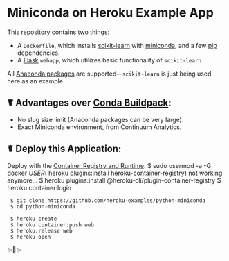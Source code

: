 # Miniconda on Heroku Example App

This repository contains two things:

- A `Dockerfile`, which installs [scikit-learn](http://scikit-learn.org/stable/) with [miniconda](http://conda.pydata.org/miniconda.html), and a few [pip](https://pip.pypa.io/en/stable/) dependencies.
- A [Flask](http://flask.pocoo.org) `webapp`, which utilizes basic functionality of `scikit-learn`.

All [Anaconda packages](https://docs.continuum.io/anaconda/pkg-docs) are supported—`scikit-learn` is just being used here as an example. 

## ☤ Advantages over [Conda Buildpack](https://github.com/kennethreitz/conda-buildpack):

- No slug size limit (Anaconda packages can be very large). 
- Exact Miniconda environment, from Continuum Analytics.

## ☤ Deploy this Application:

Deploy with the [Container Registry and Runtime](https://devcenter.heroku.com/articles/container-registry-and-runtime):
     $ sudo usermod -a -G docker $USER
     ($ heroku plugins:install heroku-container-registry) not working anymore...
     $ heroku plugins:install @heroku-cli/plugin-container-registry
     $ heroku container:login
     
     $ git clone https://github.com/heroku-examples/python-miniconda
     $ cd python-miniconda
     
     $ heroku create
     $ heroku container:push web
     $ heroku:release web
     $ heroku open 

✨🍰✨
